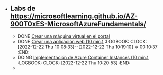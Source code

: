 - ## Labs de https://microsoftlearning.github.io/AZ-900T0xES-MicrosoftAzureFundamentals/
	- DONE [Crear una máquina virtual en el portal](https://microsoftlearning.github.io/AZ-900T0xES-MicrosoftAzureFundamentals/Instructions/Walkthroughs/01-Create%20a%20virtual%20machine.html)
	- DONE [Crear una aplicación web (10 min.)](https://microsoftlearning.github.io/AZ-900T0xES-MicrosoftAzureFundamentals/Instructions/Walkthroughs/02-Create%20a%20Web%20App.html)
	  :LOGBOOK:
	  CLOCK: [2022-12-22 Thu 10:08:33]--[2022-12-22 Thu 10:19:10] =>  00:10:37
	  :END:
	- DOING [Implementación de Azure Container Instances (10 min.)](https://microsoftlearning.github.io/AZ-900T0xES-MicrosoftAzureFundamentals/Instructions/Walkthroughs/03-Deploy%20Azure%20Container%20Instances.html)
	  :LOGBOOK:
	  CLOCK: [2022-12-22 Thu 10:20:53]
	  :END:
	-